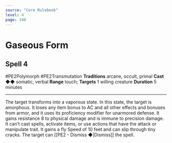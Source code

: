 ```yaml
---
source: "Core Rulebook"
level: 4
page: 340
---
```


# Gaseous Form
## Spell 4
#PE2Polymorph #PE2Transmutation 
**Traditions** arcane, occult, primal
**Cast** ◆◆ somatic, verbal
**Range** touch; **Targets** 1 willing creature
**Duration** 5 minutes

-----
The target transforms into a vaporous state. In this state, the target is amorphous. It loses any item bonus to AC and all other effects and bonuses from armor, and it uses its proficiency modifier for unarmored defense. It gains resistance 8 to physical damage and is immune to precision damage. It can’t cast spells, activate items, or use actions that have the attack or manipulate trait. It gains a fly Speed of 10 feet and can slip through tiny cracks. The target can [[PE2 - Dismiss ◆|Dismiss]] the spell.